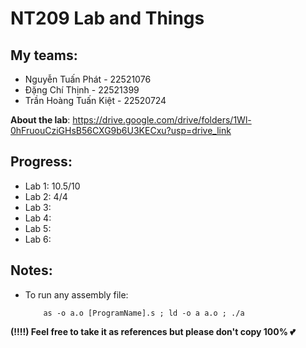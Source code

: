 # NT209 Lab and Things

## My teams:
-   Nguyễn Tuấn Phát - 22521076
-   Đặng Chí Thịnh - 22521399
-   Trần Hoàng Tuấn Kiệt - 22520724

**About the lab**: https://drive.google.com/drive/folders/1Wl-0hFruouCziGHsB56CXG9b6U3KECxu?usp=drive_link

## **Progress**:
- Lab 1: 10.5/10
- Lab 2: 4/4
- Lab 3:
- Lab 4:
- Lab 5:
- Lab 6:

## Notes:
- To run any assembly file:
    ``` 
        as -o a.o [ProgramName].s ; ld -o a a.o ; ./a
    ```

__**(!!!!) Feel free to take it as references but please don't copy 100% 💕**__